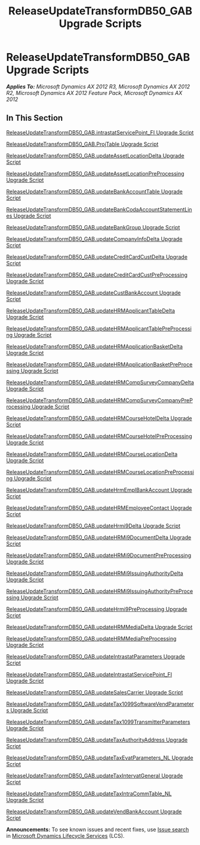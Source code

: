 ﻿---
title: ReleaseUpdateTransformDB50_GAB Upgrade Scripts
TOCTitle: ReleaseUpdateTransformDB50_GAB Upgrade Scripts
ms:assetid: 688f90f3-7bbc-44c8-86bf-65da88a910a8
ms:mtpsurl: https://msdn.microsoft.com/en-us/library/JJ685610(v=AX.60)
ms:contentKeyID: 49708813
ms.date: 05/18/2015
mtps_version: v=AX.60
---

# ReleaseUpdateTransformDB50\_GAB Upgrade Scripts 


_**Applies To:** Microsoft Dynamics AX 2012 R3, Microsoft Dynamics AX 2012 R2, Microsoft Dynamics AX 2012 Feature Pack, Microsoft Dynamics AX 2012_

## In This Section

[ReleaseUpdateTransformDB50\_GAB.intrastatServicePoint\_FI Upgrade Script](releaseupdatetransformdb50-gab-intrastatservicepoint-fi-upgrade-script.md)

[ReleaseUpdateTransformDB50\_GAB.ProjTable Upgrade Script](releaseupdatetransformdb50-gab-projtable-upgrade-script.md)

[ReleaseUpdateTransformDB50\_GAB.updateAssetLocationDelta Upgrade Script](releaseupdatetransformdb50-gab-updateassetlocationdelta-upgrade-script.md)

[ReleaseUpdateTransformDB50\_GAB.updateAssetLocationPreProcessing Upgrade Script](releaseupdatetransformdb50-gab-updateassetlocationpreprocessing-upgrade-script.md)

[ReleaseUpdateTransformDB50\_GAB.updateBankAccountTable Upgrade Script](releaseupdatetransformdb50-gab-updatebankaccounttable-upgrade-script.md)

[ReleaseUpdateTransformDB50\_GAB.updateBankCodaAccountStatementLines Upgrade Script](releaseupdatetransformdb50-gab-updatebankcodaaccountstatementlines-upgrade-script.md)

[ReleaseUpdateTransformDB50\_GAB.updateBankGroup Upgrade Script](releaseupdatetransformdb50-gab-updatebankgroup-upgrade-script.md)

[ReleaseUpdateTransformDB50\_GAB.updateCompanyInfoDelta Upgrade Script](releaseupdatetransformdb50-gab-updatecompanyinfodelta-upgrade-script.md)

[ReleaseUpdateTransformDB50\_GAB.updateCreditCardCustDelta Upgrade Script](releaseupdatetransformdb50-gab-updatecreditcardcustdelta-upgrade-script.md)

[ReleaseUpdateTransformDB50\_GAB.updateCreditCardCustPreProcessing Upgrade Script](releaseupdatetransformdb50-gab-updatecreditcardcustpreprocessing-upgrade-script.md)

[ReleaseUpdateTransformDB50\_GAB.updateCustBankAccount Upgrade Script](releaseupdatetransformdb50-gab-updatecustbankaccount-upgrade-script.md)

[ReleaseUpdateTransformDB50\_GAB.updateHRMApplicantTableDelta Upgrade Script](releaseupdatetransformdb50-gab-updatehrmapplicanttabledelta-upgrade-script.md)

[ReleaseUpdateTransformDB50\_GAB.updateHRMApplicantTablePreProcessing Upgrade Script](releaseupdatetransformdb50-gab-updatehrmapplicanttablepreprocessing-upgrade-script.md)

[ReleaseUpdateTransformDB50\_GAB.updateHRMApplicationBasketDelta Upgrade Script](releaseupdatetransformdb50-gab-updatehrmapplicationbasketdelta-upgrade-script.md)

[ReleaseUpdateTransformDB50\_GAB.updateHRMApplicationBasketPreProcessing Upgrade Script](releaseupdatetransformdb50-gab-updatehrmapplicationbasketpreprocessing-upgrade-script.md)

[ReleaseUpdateTransformDB50\_GAB.updateHRMCompSurveyCompanyDelta Upgrade Script](releaseupdatetransformdb50-gab-updatehrmcompsurveycompanydelta-upgrade-script.md)

[ReleaseUpdateTransformDB50\_GAB.updateHRMCompSurveyCompanyPreProcessing Upgrade Script](releaseupdatetransformdb50-gab-updatehrmcompsurveycompanypreprocessing-upgrade-script.md)

[ReleaseUpdateTransformDB50\_GAB.updateHRMCourseHotelDelta Upgrade Script](releaseupdatetransformdb50-gab-updatehrmcoursehoteldelta-upgrade-script.md)

[ReleaseUpdateTransformDB50\_GAB.updateHRMCourseHotelPreProcessing Upgrade Script](releaseupdatetransformdb50-gab-updatehrmcoursehotelpreprocessing-upgrade-script.md)

[ReleaseUpdateTransformDB50\_GAB.updateHRMCourseLocationDelta Upgrade Script](releaseupdatetransformdb50-gab-updatehrmcourselocationdelta-upgrade-script.md)

[ReleaseUpdateTransformDB50\_GAB.updateHRMCourseLocationPreProcessing Upgrade Script](releaseupdatetransformdb50-gab-updatehrmcourselocationpreprocessing-upgrade-script.md)

[ReleaseUpdateTransformDB50\_GAB.updateHrmEmplBankAccount Upgrade Script](releaseupdatetransformdb50-gab-updatehrmemplbankaccount-upgrade-script.md)

[ReleaseUpdateTransformDB50\_GAB.updateHRMEmployeeContact Upgrade Script](releaseupdatetransformdb50-gab-updatehrmemployeecontact-upgrade-script.md)

[ReleaseUpdateTransformDB50\_GAB.updateHrmi9Delta Upgrade Script](releaseupdatetransformdb50-gab-updatehrmi9delta-upgrade-script.md)

[ReleaseUpdateTransformDB50\_GAB.updateHRMi9DocumentDelta Upgrade Script](releaseupdatetransformdb50-gab-updatehrmi9documentdelta-upgrade-script.md)

[ReleaseUpdateTransformDB50\_GAB.updateHRMi9DocumentPreProcessing Upgrade Script](releaseupdatetransformdb50-gab-updatehrmi9documentpreprocessing-upgrade-script.md)

[ReleaseUpdateTransformDB50\_GAB.updateHRMi9IssuingAuthorityDelta Upgrade Script](releaseupdatetransformdb50-gab-updatehrmi9issuingauthoritydelta-upgrade-script.md)

[ReleaseUpdateTransformDB50\_GAB.updateHRMi9IssuingAuthorityPreProcessing Upgrade Script](releaseupdatetransformdb50-gab-updatehrmi9issuingauthoritypreprocessing-upgrade-script.md)

[ReleaseUpdateTransformDB50\_GAB.updateHrmi9PreProcessing Upgrade Script](releaseupdatetransformdb50-gab-updatehrmi9preprocessing-upgrade-script.md)

[ReleaseUpdateTransformDB50\_GAB.updateHRMMediaDelta Upgrade Script](releaseupdatetransformdb50-gab-updatehrmmediadelta-upgrade-script.md)

[ReleaseUpdateTransformDB50\_GAB.updateHRMMediaPreProcessing Upgrade Script](releaseupdatetransformdb50-gab-updatehrmmediapreprocessing-upgrade-script.md)

[ReleaseUpdateTransformDB50\_GAB.updateIntrastatParameters Upgrade Script](releaseupdatetransformdb50-gab-updateintrastatparameters-upgrade-script.md)

[ReleaseUpdateTransformDB50\_GAB.updateIntrastatServicePoint\_FI Upgrade Script](releaseupdatetransformdb50-gab-updateintrastatservicepoint-fi-upgrade-script.md)

[ReleaseUpdateTransformDB50\_GAB.updateSalesCarrier Upgrade Script](releaseupdatetransformdb50-gab-updatesalescarrier-upgrade-script.md)

[ReleaseUpdateTransformDB50\_GAB.updateTax1099SoftwareVendParameters Upgrade Script](releaseupdatetransformdb50-gab-updatetax1099softwarevendparameters-upgrade-script.md)

[ReleaseUpdateTransformDB50\_GAB.updateTax1099TransmitterParameters Upgrade Script](releaseupdatetransformdb50-gab-updatetax1099transmitterparameters-upgrade-script.md)

[ReleaseUpdateTransformDB50\_GAB.updateTaxAuthorityAddress Upgrade Script](releaseupdatetransformdb50-gab-updatetaxauthorityaddress-upgrade-script.md)

[ReleaseUpdateTransformDB50\_GAB.updateTaxEvatParameters\_NL Upgrade Script](releaseupdatetransformdb50-gab-updatetaxevatparameters-nl-upgrade-script.md)

[ReleaseUpdateTransformDB50\_GAB.updateTaxIntervatGeneral Upgrade Script](releaseupdatetransformdb50-gab-updatetaxintervatgeneral-upgrade-script.md)

[ReleaseUpdateTransformDB50\_GAB.updateTaxIntraCommTable\_NL Upgrade Script](releaseupdatetransformdb50-gab-updatetaxintracommtable-nl-upgrade-script.md)

[ReleaseUpdateTransformDB50\_GAB.updateVendBankAccount Upgrade Script](releaseupdatetransformdb50-gab-updatevendbankaccount-upgrade-script.md)

  
**Announcements:** To see known issues and recent fixes, use [Issue search](http://go.microsoft.com/fwlink/?linkid=389258) in [Microsoft Dynamics Lifecycle Services](http://go.microsoft.com/fwlink/?linkid=306505) (LCS).

